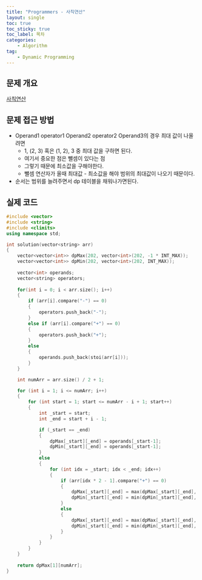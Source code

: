 ```yaml
---
title: "Programmers - 사칙연산"
layout: single
toc: true
toc_sticky: true
toc_label: 목차
categories:     
    - Algorithm
tag:
    - Dynamic Programming
---
```


## 문제 개요

[사칙연산](https://school.programmers.co.kr/learn/courses/30/lessons/1843)


## 문제 접근 방법
- Operand1 operator1 Operand2 operator2 Operand3의 경우 최대 값이 나올려면
  - 1, (2, 3) 혹은 (1, 2), 3 중 최대 값을 구하면 된다.
  - 여기서 중요한 점은 뺄셈이 있다는 점
  - 그렇기 때문에 최소값을 구해야한다.
  - 뺄셈 연산자가 올때 최대값 - 최소값을 해야 범위의 최대값이 나오기 때문이다.
- 순서는 범위를 늘려주면서 dp 테이블을 채워나가면된다.


## 실제 코드

```c++
#include <vector>
#include <string>
#include <climits>
using namespace std;

int solution(vector<string> arr)
{
    vector<vector<int>> dpMax(202, vector<int>(202, -1 * INT_MAX));
    vector<vector<int>> dpMin(202, vector<int>(202, INT_MAX));
    
    vector<int> operands;
    vector<string> operators;
    
    for(int i = 0; i < arr.size(); i++)
    {
        if (arr[i].compare("-") == 0)
        {
            operators.push_back("-");
        }
        else if (arr[i].compare("+") == 0)
        {
            operators.push_back("+");
        }
        else
        {
            operands.push_back(stoi(arr[i]));
        }
    }

    int numArr = arr.size() / 2 + 1;

    for (int i = 1; i <= numArr; i++)
    {
        for (int start = 1; start <= numArr - i + 1; start++)
        {
            int _start = start;
            int _end = start + i - 1;

            if (_start == _end)
            {
                dpMax[_start][_end] = operands[_start-1];
                dpMin[_start][_end] = operands[_start-1];
            }
            else
            {
                for (int idx = _start; idx < _end; idx++)
                {
                    if (arr[idx * 2 - 1].compare("+") == 0)
                    {
                        dpMax[_start][_end] = max(dpMax[_start][_end], dpMax[_start][idx] + dpMax[idx + 1][_end]);
                        dpMin[_start][_end] = min(dpMin[_start][_end], dpMin[_start][idx] + dpMin[idx + 1][_end]);
                    }
                    else
                    {
                        dpMax[_start][_end] = max(dpMax[_start][_end], dpMax[_start][idx] - dpMin[idx + 1][_end]);
                        dpMin[_start][_end] = min(dpMin[_start][_end], dpMin[_start][idx] - dpMax[idx + 1][_end]);
                    }
                }
            }
        }
    }
    
    return dpMax[1][numArr];
}
```